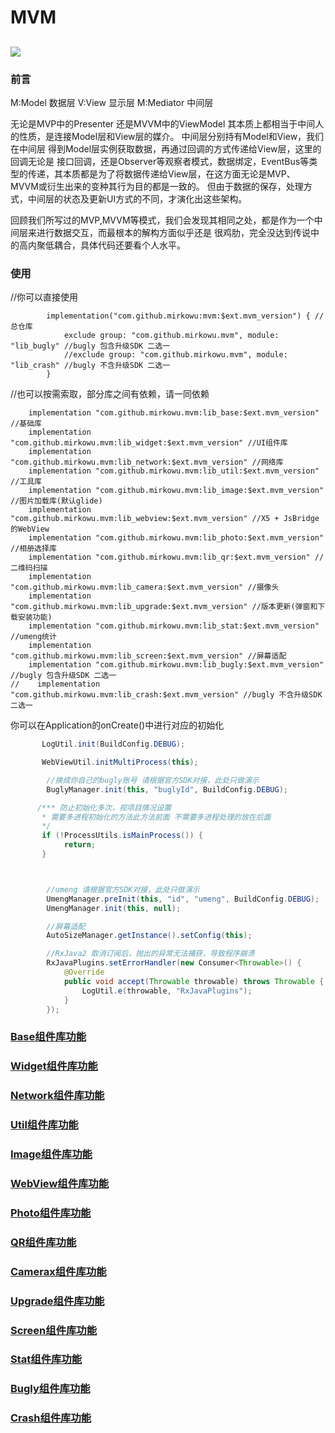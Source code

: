 # MVM
[![](https://jitpack.io/v/mirkowu/mvm.svg)](https://jitpack.io/#mirkowu/mvm)
-----------------------------------
### 前言
M:Model 数据层
V:View 显示层
M:Mediator 中间层


无论是MVP中的Presenter 还是MVVM中的ViewModel 其本质上都相当于中间人的性质，是连接Model层和View层的媒介。
中间层分别持有Model和View，我们在中间层 得到Model层实例获取数据，再通过回调的方式传递给View层，这里的回调无论是
接口回调，还是Observer等观察者模式，数据绑定，EventBus等类型的传递，其本质都是为了将数据传递给View层，在这方面无论是MVP、
MVVM或衍生出来的变种其行为目的都是一致的。
但由于数据的保存，处理方式，中间层的状态及更新UI方式的不同，才演化出这些架构。

回顾我们所写过的MVP,MVVM等模式，我们会发现其相同之处，都是作为一个中间层来进行数据交互，而最根本的解构方面似乎还是
很鸡肋，完全没达到传说中的高内聚低耦合，具体代码还要看个人水平。

### 使用
//你可以直接使用
```
        implementation("com.github.mirkowu:mvm:$ext.mvm_version") { //总仓库
            exclude group: "com.github.mirkowu.mvm", module: "lib_bugly" //bugly 包含升级SDK 二选一
            //exclude group: "com.github.mirkowu.mvm", module: "lib_crash" //bugly 不含升级SDK 二选一
        }

```
//也可以按需索取，部分库之间有依赖，请一同依赖
```
    implementation "com.github.mirkowu.mvm:lib_base:$ext.mvm_version" //基础库
    implementation "com.github.mirkowu.mvm:lib_widget:$ext.mvm_version" //UI组件库
    implementation "com.github.mirkowu.mvm:lib_network:$ext.mvm_version" //网络库
    implementation "com.github.mirkowu.mvm:lib_util:$ext.mvm_version" //工具库
    implementation "com.github.mirkowu.mvm:lib_image:$ext.mvm_version" //图片加载库(默认glide)
    implementation "com.github.mirkowu.mvm:lib_webview:$ext.mvm_version" //X5 + JsBridge 的WebView
    implementation "com.github.mirkowu.mvm:lib_photo:$ext.mvm_version" //相册选择库
    implementation "com.github.mirkowu.mvm:lib_qr:$ext.mvm_version" //二维码扫描
    implementation "com.github.mirkowu.mvm:lib_camera:$ext.mvm_version" //摄像头
    implementation "com.github.mirkowu.mvm:lib_upgrade:$ext.mvm_version" //版本更新(弹窗和下载安装功能)
    implementation "com.github.mirkowu.mvm:lib_stat:$ext.mvm_version" //umeng统计
    implementation "com.github.mirkowu.mvm:lib_screen:$ext.mvm_version" //屏幕适配
    implementation "com.github.mirkowu.mvm:lib_bugly:$ext.mvm_version" //bugly 包含升级SDK 二选一
//    implementation "com.github.mirkowu.mvm:lib_crash:$ext.mvm_version" //bugly 不含升级SDK 二选一
```

你可以在Application的onCreate()中进行对应的初始化
```java
       LogUtil.init(BuildConfig.DEBUG);

       WebViewUtil.initMultiProcess(this);

        //换成你自己的bugly账号 请根据官方SDK对接，此处只做演示
        BuglyManager.init(this, "buglyId", BuildConfig.DEBUG);

      /*** 防止初始化多次，视项目情况设置
       * 需要多进程初始化的方法此方法前面 不需要多进程处理的放在后面
       */
       if (!ProcessUtils.isMainProcess()) {
            return;
       }



        //umeng 请根据官方SDK对接，此处只做演示
        UmengManager.preInit(this, "id", "umeng", BuildConfig.DEBUG);
        UmengManager.init(this, null);

        //屏幕适配
        AutoSizeManager.getInstance().setConfig(this);

        //RxJava2 取消订阅后，抛出的异常无法捕获，导致程序崩溃
        RxJavaPlugins.setErrorHandler(new Consumer<Throwable>() {
            @Override
            public void accept(Throwable throwable) throws Throwable {
                LogUtil.e(throwable, "RxJavaPlugins");
            }
        });
```

### [Base组件库功能](https://github.com/MirkoWu/MVM/tree/master/lib_base)

### [Widget组件库功能](https://github.com/MirkoWu/MVM/tree/master/lib_widget)

### [Network组件库功能](https://github.com/MirkoWu/MVM/tree/master/lib_network)

### [Util组件库功能](https://github.com/MirkoWu/MVM/tree/master/lib_util)

### [Image组件库功能](https://github.com/MirkoWu/MVM/tree/master/lib_image)

### [WebView组件库功能](https://github.com/MirkoWu/MVM/tree/master/lib_webview)

### [Photo组件库功能](https://github.com/MirkoWu/MVM/tree/master/lib_photo)

### [QR组件库功能](https://github.com/MirkoWu/MVM/tree/master/lib_qr)

### [Camerax组件库功能](https://github.com/MirkoWu/MVM/tree/master/lib_camera)

### [Upgrade组件库功能](https://github.com/MirkoWu/MVM/tree/master/lib_upgrade)

### [Screen组件库功能](https://github.com/MirkoWu/MVM/tree/master/lib_screen)

### [Stat组件库功能](https://github.com/MirkoWu/MVM/tree/master/lib_stat)

### [Bugly组件库功能](https://github.com/MirkoWu/MVM/tree/master/lib_bugly)

### [Crash组件库功能](https://github.com/MirkoWu/MVM/tree/master/lib_crash)



